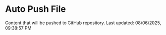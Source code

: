 # Auto Push File

Content that will be pushed to GitHub repository.
Last updated: 08/06/2025, 09:38:57 PM